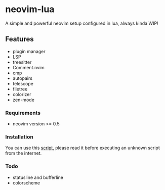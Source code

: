 # neovim-lua

A simple and powerful neovim setup configured in lua, always kinda WIP!

## Features

- plugin manager
- LSP
- treesitter
- Comment.nvim
- cmp
- autopairs
- telescope
- filetree
- colorizer
- zen-mode

### Requirements

- neovim version >= 0.5

### Installation

You can use this [script](https://github.com/jasper-schnabel/dotfiles/blob/main/.local/share/bin/installation/install-neovim), please read it before executing an unknown script from the internet.

### Todo

- statusline and bufferline
- colorscheme
